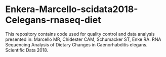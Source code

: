 # Enkera-Marcello-scidata2018-Celegans-rnaseq-diet
This repository contains code used for quality control and data analysis presented in:  Marcello MR, Chidester CAM, Schumacker ST, Enke RA. RNA Sequencing Analysis of Dietary Changes in Caenorhabditis elegans. Scientific Data 2018.
